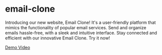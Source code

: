 # email-clone
Introducing our new website, Email Clone! It's a user-friendly platform that mimics the functionality of popular email services. Send and organize emails hassle-free, with a sleek and intuitive interface. Stay connected and efficient with our innovative Email Clone. Try it now!


[Demo Video](https://drive.google.com/drive/folders/1jGNIUeNZZj-Ysj4Lb6H6d6hccgWkH-Th?usp=sharing)
